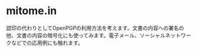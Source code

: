 # mitome.in
認印の代わりとしてOpenPGPの利用方法を考えます。文書の内容への署名の他、文書の内容の暗号化にも使ってみます。電子メール、ソーシャルネットワークなどでの応用例にも触れます。

